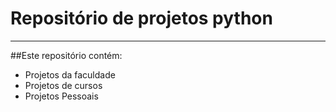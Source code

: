 # Repositório de projetos python

---

##Este repositório contém:
- Projetos da faculdade
- Projetos de cursos
- Projetos Pessoais
